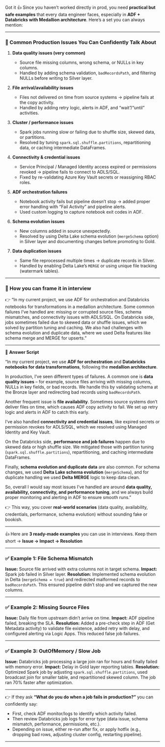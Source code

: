 Got it 👍 Since you haven’t worked directly in prod, you need **practical but safe examples** that every data engineer faces, especially in **ADF + Databricks with Medallion architecture**. Here’s a set you can always mention:

---

### 🔹 Common Production Issues You Can Confidently Talk About

1. **Data quality issues (very common)**

   * Source file missing columns, wrong schema, or NULLs in key columns.
   * Handled by adding schema validation, `badRecordsPath`, and filtering NULLs before writing to Silver layer.

2. **File arrival/availability issues**

   * Files not delivered on time from source systems → pipeline fails at the copy activity.
   * Handled by adding retry logic, alerts in ADF, and “wait”/“until” activities.

3. **Cluster / performance issues**

   * Spark jobs running slow or failing due to shuffle size, skewed data, or partitions.
   * Resolved by tuning `spark.sql.shuffle.partitions`, repartitioning data, or caching intermediate DataFrames.

4. **Connectivity & credential issues**

   * Service Principal / Managed Identity access expired or permissions revoked → pipeline fails to connect to ADLS/SQL.
   * Fixed by re-validating Azure Key Vault secrets or reassigning RBAC roles.

5. **ADF orchestration failures**

   * Notebook activity fails but pipeline doesn’t stop → added proper error handling with “Fail Activity” and pipeline alerts.
   * Used custom logging to capture notebook exit codes in ADF.

6. **Schema evolution issues**

   * New columns added in source unexpectedly.
   * Resolved by using Delta Lake schema evolution (`mergeSchema` option) in Silver layer and documenting changes before promoting to Gold.

7. **Data duplication issues**

   * Same file reprocessed multiple times → duplicate records in Silver.
   * Handled by enabling Delta Lake’s `MERGE` or using unique file tracking (watermark tables).

---

### 🔹 How you can frame it in interview

👉 “In my current project, we use ADF for orchestration and Databricks notebooks for transformations in a medallion architecture.
Some common failures I’ve handled are: missing or corrupted source files, schema mismatches, and connectivity issues with ADLS/SQL.
On Databricks side, jobs sometimes failed due to skewed data or shuffle issues, which we solved by partition tuning and caching.
We also had challenges with schema evolution and duplicate data, where we used Delta features like schema merge and MERGE for upserts.”

---


💬 **Answer Script**

“In my current project, we use **ADF for orchestration** and **Databricks notebooks for data transformations**, following the **medallion architecture**.

In production, I’ve seen different types of failures. A common one is **data quality issues** – for example, source files arriving with missing columns, NULLs in key fields, or bad records. We handle this by validating schema at the Bronze layer and redirecting bad records using `badRecordsPath`.

Another frequent issue is **file availability**. Sometimes source systems don’t deliver files on time, which causes ADF copy activity to fail. We set up retry logic and alerts in ADF to catch this early.

I’ve also handled **connectivity and credential issues**, like expired secrets or permission revokes for ADLS/SQL, which we resolved using Managed Identity and Key Vault.

On the Databricks side, **performance and job failures** happen due to skewed data or high shuffle size. We mitigated those with partition tuning (`spark.sql.shuffle.partitions`), repartitioning, and caching intermediate DataFrames.

Finally, **schema evolution and duplicate data** are also common. For schema changes, we used **Delta Lake schema evolution** (`mergeSchema`), and for duplicate handling we used **Delta MERGE** logic to keep data clean.

So, overall I would say most issues I’ve handled are around **data quality, availability, connectivity, and performance tuning**, and we always build proper monitoring and alerting in ADF to ensure smooth runs.”


👉 This way, you cover **real-world scenarios** (data quality, availability, credentials, performance, schema evolution) without sounding fake or bookish.

----------
👍 Here are **3 ready-made examples** you can use in interviews.
Keep them short → **Issue → Impact → Resolution**

---

### ✅ **Example 1: File Schema Mismatch**

**Issue:** Source file arrived with extra columns not in target schema.
**Impact:** Spark job failed in Silver layer.
**Resolution:** Implemented schema evolution in Delta (`mergeSchema = true`) and redirected malformed records to `badRecordsPath`. This ensured pipeline didn’t stop and we captured the new columns.

---

### ✅ **Example 2: Missing Source Files**

**Issue:** Daily file from upstream didn’t arrive on time.
**Impact:** ADF pipeline failed, breaking the SLA.
**Resolution:** Added a pre-check step in ADF (Get Metadata activity) to validate file existence, added retry with delay, and configured alerting via Logic Apps. This reduced false job failures.

---

### ✅ **Example 3: OutOfMemory / Slow Job**

**Issue:** Databricks job processing a large join ran for hours and finally failed with memory error.
**Impact:** Delay in Gold layer reporting tables.
**Resolution:** Optimized Spark job by adjusting `spark.sql.shuffle.partitions`, used broadcast join for smaller table, and repartitioned skewed column. The job ran 70% faster after optimization.

---

👉 If they ask **“What do you do when a job fails in production?”** you can confidently say:

* First, check ADF monitor/logs to identify which activity failed.
* Then review Databricks job logs for error type (data issue, schema mismatch, performance, permissions, etc.).
* Depending on issue, either re-run after fix, or apply hotfix (e.g., dropping bad rows, adjusting cluster config, restarting pipeline).

---
